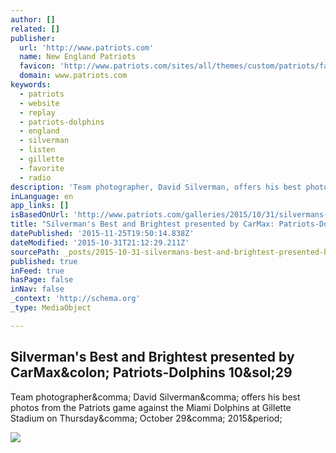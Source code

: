 ```yaml
---
author: []
related: []
publisher:
  url: 'http://www.patriots.com'
  name: New England Patriots
  favicon: 'http://www.patriots.com/sites/all/themes/custom/patriots/favicon.ico'
  domain: www.patriots.com
keywords:
  - patriots
  - website
  - replay
  - patriots-dolphins
  - england
  - silverman
  - listen
  - gillette
  - favorite
  - radio
description: 'Team photographer, David Silverman, offers his best photos from the Patriots game against the Miami Dolphins at Gillette Stadium on Thursday, October 29, 2015.'
inLanguage: en
app_links: []
isBasedOnUrl: 'http://www.patriots.com/galleries/2015/10/31/silvermans-best-and-brightest-presented-carmax-patriots-dolphins-1029'
title: "Silverman's Best and Brightest presented by CarMax: Patriots-Dolphins 10/29"
datePublished: '2015-11-25T19:50:14.838Z'
dateModified: '2015-10-31T21:12:29.211Z'
sourcePath: _posts/2015-10-31-silvermans-best-and-brightest-presented-by-carmax-patriots.md
published: true
inFeed: true
hasPage: false
inNav: false
_context: 'http://schema.org'
_type: MediaObject

---
```

<article style=""><h1>Silverman's Best and Brightest presented by CarMax&amp;colon; Patriots-Dolphins 10&amp;sol;29</h1><p>Team photographer&amp;comma; David Silverman&amp;comma; offers his best photos from the Patriots game against the Miami Dolphins at Gillette Stadium on Thursday&amp;comma; October 29&amp;comma; 2015&amp;period;</p><img src="http://www.patriots.com/sites/patriots.com/files/styles/open_graph__large/public/_gallery_photos/20151029_dsp_dolphins_0473_0.jpg?itok=AKtISyUf&amp;timestamp=1446311224" /></article>